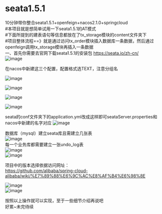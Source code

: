 # seata1.5.1
10分钟带你整合seata1.5.1+openfeign+nacos2.1.0+springcloud  
#本项目就是想简单试用一下seata1.5.1的AT模式  
#下面所提到的建表语句等信息都放在了tx_storage模块的content文件夹下  
#项目整体流程==》就是通过访问tx_order模块插入数据库一条数据，然后通过openfeign调用tx_storage模块再插入一条数据  
一、首先你需要去官网下载seata1.5.1的安装包 https://seata.io/zh-cn/  
![image](https://user-images.githubusercontent.com/76611252/188831246-0f94ae3f-453a-478c-9cde-a097ed59a257.png)




在nacos中新建这三个配置，配置格式选TEXT，注意分组名

![image](https://user-images.githubusercontent.com/76611252/188832201-ab53e0b0-3791-47e4-8116-a12a675599ea.png)

![image](https://user-images.githubusercontent.com/76611252/188832048-1c9bb47a-8b47-4cbf-890f-e2fa04187993.png)

![image](https://user-images.githubusercontent.com/76611252/188832345-caee351e-501d-4c4e-a108-0cff85f87525.png)

![image](https://user-images.githubusercontent.com/76611252/188832798-4162e29e-73ef-47ab-a089-64f2357f96a4.png)

seata的conf文件夹下的application.yml改成这样即可seataServer.properties和nacos中新建的名字对应
![image](https://user-images.githubusercontent.com/76611252/188833353-d5e931e4-872d-41b1-8e7d-0b9e84eda4c2.png)

数据库（mysql）建立seata库且需建立几张表  
![image](https://user-images.githubusercontent.com/76611252/188835231-c969de0c-b313-4477-afca-461e5a0a99ad.png)  
每一个业务库都需要建立一张undo_log表  
![image](https://user-images.githubusercontent.com/76611252/188835837-6d031a6d-b65c-460a-9611-5e982a778cd9.png)  
![image](https://user-images.githubusercontent.com/76611252/188835971-7ba560a3-6fb6-4662-bd46-2ba952b52c9b.png)


项目中的版本选择依据访问网址：  
https://github.com/alibaba/spring-cloud-alibaba/wiki/%E7%89%88%E6%9C%AC%E8%AF%B4%E6%98%8E  

![image](https://user-images.githubusercontent.com/76611252/188841304-0c2eec28-3d7d-44b4-b226-d3884d2b4d9a.png)  
![image](https://user-images.githubusercontent.com/76611252/188841389-e72d4dd5-b4a4-4a3b-94db-ef998b45b4ce.png)  


按照以上操作就可以实现，至于一些细节介绍再说吧  
好累~未完待续  
